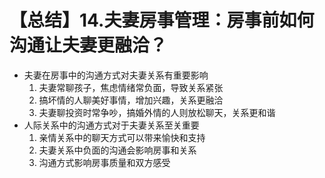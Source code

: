 # 【总结】14.夫妻房事管理：房事前如何沟通让夫妻更融洽？

-   夫妻在房事中的沟通方式对夫妻关系有重要影响
    1.  夫妻常聊孩子，焦虑情绪常负面，导致关系紧张
    2.  搞坏情的人聊美好事情，增加兴趣，关系更融洽
    3.  夫妻聊投资时常争吵，搞婚外情的人则放松聊天，关系更和谐
-   人际关系中的沟通方式对于夫妻关系至关重要
    1.  亲情关系中的聊天方式可以带来愉快和支持
    2.  夫妻关系中负面的沟通会影响房事和关系
    3.  沟通方式影响房事质量和双方感受